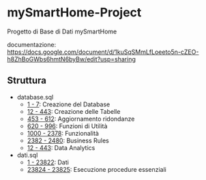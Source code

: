 # mySmartHome-Project
Progetto di Base di Dati mySmartHome

documentazione: https://docs.google.com/document/d/1kuSqSMmLfLoeeto5n-cZEO-h8ZhBoGWbs6hmtN6byBw/edit?usp=sharing



## Struttura
- database.sql
  - [1 - 7](./sql/database.sql#L1-L7): Creazione del Database
  - [12 - 443](./sql/database.sql#L12-L443): Creazione delle Tabelle
  - [453 - 612](./sql/database.sql#L453-L612): Aggiornamento ridondanze
  - [620 - 996](./sql/database.sql#L620-L996): Funzioni di Utilità
  - [1000 - 2378](./sql/database.sql#L1000-L2378): Funzionalità
  - [2382 - 2480](./sql/database.sql#L2382-L2480): Business Rules
  - [12 - 443](./sql/database.sql#L2484-L2734): Data Analytics
- dati.sql
  - [1 - 23822](./sql/database.sql#L1-L23822): Dati
  - [23824 - 23825](./sql/database.sql#L23824-L23825): Esecuzione procedure essenziali
